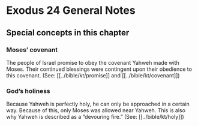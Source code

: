 # Exodus 24 General Notes
## Special concepts in this chapter

### Moses’ covenant
The people of Israel promise to obey the covenant Yahweh made with Moses. Their continued blessings were contingent upon their obedience to this covenant. (See: [[../bible/kt/promise]] and [[../bible/kt/covenant]])

### God’s holiness
Because Yahweh is perfectly holy, he can only be approached in a certain way. Because of this, only Moses was allowed near Yahweh. This is also why Yahweh is described as a “devouring fire.” (See: [[../bible/kt/holy]])